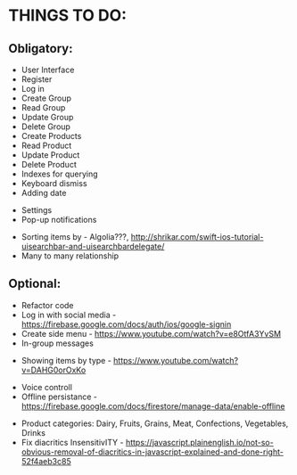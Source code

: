 # THINGS TO DO: 

## Obligatory: 
+ User Interface
+ Register  
+ Log in 
+ Create Group 
+ Read Group
+ Update Group 
+ Delete Group
+ Create Products 
+ Read Product 
+ Update Product
+ Delete Product
+ Indexes for querying
+ Keyboard dismiss
+ Adding date 
- Settings 
- Pop-up notifications 
+ Sorting items by - Algolia???, http://shrikar.com/swift-ios-tutorial-uisearchbar-and-uisearchbardelegate/
+ Many to many relationship 

## Optional: 
- Refactor code
- Log in with social media - https://firebase.google.com/docs/auth/ios/google-signin
- Create side menu - https://www.youtube.com/watch?v=e8OtfA3YvSM
- In-group messages
+ Showing items by type - https://www.youtube.com/watch?v=DAHG0orOxKo
- Voice controll
- Offline persistance - https://firebase.google.com/docs/firestore/manage-data/enable-offline
+ Product categories: Dairy, Fruits, Grains, Meat, Confections, Vegetables, Drinks 
+ Fix diacritics InsensitivITY - https://javascript.plainenglish.io/not-so-obvious-removal-of-diacritics-in-javascript-explained-and-done-right-52f4aeb3c85
